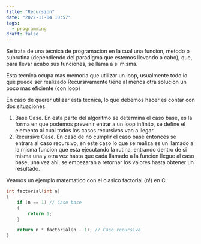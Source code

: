 ```yaml
---
title: "Recursion"
date: "2022-11-04 10:57"
tags: 
  - programming
draft: false
---
```

Se trata de una tecnica de programacion en la cual una funcion, metodo o subrutina (dependiendo del paradigma que estemos llevando a cabo), que, para llevar acabo sus funciones, se llama a si misma.

Esta tecnica ocupa mas memoria que utilizar un loop, usualmente todo lo que puede ser realizado Recursivamente tiene al menos otra solucion un poco mas eficiente (con loop)

En caso de querer utilizar esta tecnica, lo que debemos hacer es contar con dos situaciones:

1.  Base Case. En esta parte del algoritmo se determina el caso base, es la forma en que podemos prevenir entrar a un loop infinito, se define el elemento al cual todos los casos recursivos van a llegar.
2.  Recursive Case. En caso de no cumplir el caso base entonces se entrara al caso recursivo, en este caso lo que se realiza es un llamado a la misma funcion que esta ejecutando la rutina, entrando dentro de si misma una y otra vez hasta que cada llamado a la funcion llegue al caso base, una vez ahi, se empezaran a retornar los valores hasta obtener un resultado.

Veamos un ejemplo matematico con el clasico factorial (n!) en C.

```c
int factorial(int n)
{
	if (n == 1) // Caso base
	{
		return 1;
	}

	return n * factorial(n - 1); // Caso recursivo
}
```
